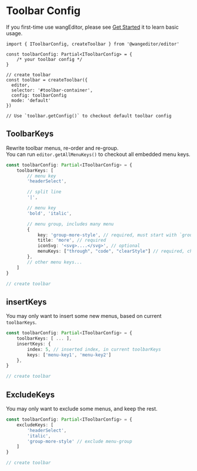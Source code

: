 # Toolbar Config

If you first-time use wangEditor, please see [Get Started](./getting-started.md) it to learn basic usage.

```ts{4}
import { IToolbarConfig, createToolbar } from '@wangeditor/editor'

const toolbarConfig: Partial<IToolbarConfig> = {
    /* your toolbar config */
}

// create toolbar
const toolbar = createToolbar({
  editor,
  selector: '#toolbar-container',
  config: toolbarConfig
  mode: 'default'
})

// Use `toolbar.getConfig()` to checkout default toolbar config
```

## ToolbarKeys

Rewrite toolbar menus, re-order and re-group.<br>
You can run `editor.getAllMenuKeys()` to checkout all embedded menu keys.

```ts
const toolbarConfig: Partial<IToolbarConfig> = {
    toolbarKeys: [
        // menu key
        'headerSelect',

        // split line
        '|',

        // menu key
        'bold', 'italic',

        // menu group, includes many menu
        {
            key: 'group-more-style', // required, must start with `group-`
            title: 'more', // required
            iconSvg: '<svg>....</svg>', // optional
            menuKeys: ["through", "code", "clearStyle"] // required, children menu keys
        },
        // other menu keys...
    ]
}

// create toolbar
```

## insertKeys

You may only want to insert some new menus, based on current `toolbarKeys`.

```ts
const toolbarConfig: Partial<IToolbarConfig> = {
    toolbarKeys: [ ... ],
    insertKeys: {
        index: 5, // inserted index, in current toolbarKeys
        keys: ['menu-key1', 'menu-key2']
    },
}

// create toolbar
```

## ExcludeKeys

You may only want to exclude some menus, and keep the rest.

```ts
const toolbarConfig: Partial<IToolbarConfig> = {
    excludeKeys: [
        'headerSelect',
        'italic',
        'group-more-style' // exclude menu-group
    ]
}

// create toolbar
```
